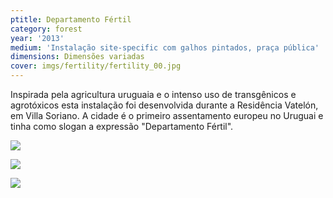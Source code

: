 ```yaml
---
ptitle: Departamento Fértil
category: forest
year: '2013'
medium: 'Instalação site-specific com galhos pintados, praça pública'
dimensions: Dimensões variadas
cover: imgs/fertility/fertility_00.jpg
---
```

Inspirada pela agricultura uruguaia e o intenso uso de transgênicos e agrotóxicos esta instalação foi desenvolvida durante a Residência Vatelón, em Villa Soriano. A cidade é o primeiro assentamento europeu no Uruguai e tinha como slogan a expressão "Departamento Fértil".

![]({{site.baseurl}}/imgs/fertility/fertility_01.jpg)

![]({{site.baseurl}}/imgs/fertility/fertility_02.jpg)

![]({{site.baseurl}}/imgs/fertility/fertility_03.jpg)
